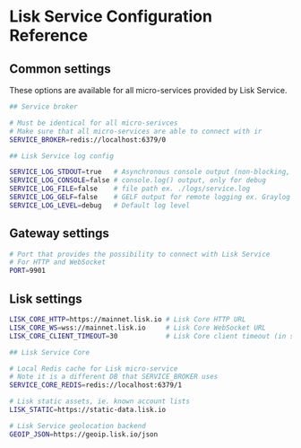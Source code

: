 # Lisk Service Configuration Reference

## Common settings

These options are available for all micro-services provided by Lisk Service.

```bash
## Service broker

# Must be identical for all micro-serivces
# Make sure that all micro-services are able to connect with ir
SERVICE_BROKER=redis://localhost:6379/0

## Lisk Service log config

SERVICE_LOG_STDOUT=true   # Asynchronous console output (non-blocking, preferred)
SERVICE_LOG_CONSOLE=false # console.log() output, only for debug
SERVICE_LOG_FILE=false    # file path ex. ./logs/service.log
SERVICE_LOG_GELF=false    # GELF output for remote logging ex. Graylog localhost:12201/udp
SERVICE_LOG_LEVEL=debug   # Default log level
```

## Gateway settings

```bash
# Port that provides the possibility to connect with Lisk Service
# For HTTP and WebSocket
PORT=9901
```

## Lisk settings

```bash
LISK_CORE_HTTP=https://mainnet.lisk.io # Lisk Core HTTP URL
LISK_CORE_WS=wss://mainnet.lisk.io     # Lisk Core WebSocket URL
LISK_CORE_CLIENT_TIMEOUT=30            # Lisk Core client timeout (in seconds)
```

```bash
## Lisk Service Core

# Local Redis cache for Lisk micro-service
# Note it is a different DB that SERVICE_BROKER uses
SERVICE_CORE_REDIS=redis://localhost:6379/1

# Lisk static assets, ie. known account lists
LISK_STATIC=https://static-data.lisk.io

# Lisk Service geolocation backend
GEOIP_JSON=https://geoip.lisk.io/json
```
